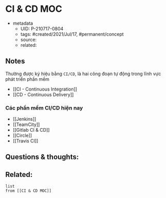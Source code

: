 # CI & CD MOC

- metadata
	- UID: P-210717-0804
	- tags: #created/2021/Jul/17, #permanent/concept 
	- source: 
	- related: 

## Notes
Thường được ký hiệu bằng `CI/CD`, là hai công đoạn tự động trong lĩnh vực phát triển phần mềm
- [[CI - Continuous Integration]]
- [[CD - Continuous Delivery]]

### Các phần mềm CI/CD hiện nay
- [[Jenkins]]
- [[TeamCity]]
- [[Gitlab CI & CD]]
- [[Circle]]
- [[Travis CI]]

## Questions & thoughts:

## Related:
```dataview
list
from [[CI & CD MOC]]
```
